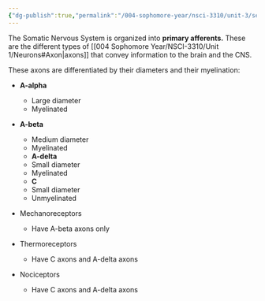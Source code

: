 ```yaml
---
{"dg-publish":true,"permalink":"/004-sophomore-year/nsci-3310/unit-3/sensory-afferents/"}
---
```


The Somatic Nervous System is organized into **primary afferents.** These are the different types of [[004 Sophomore Year/NSCI-3310/Unit 1/Neurons#Axon\|axons]] that convey information to the brain and the CNS.

These axons are differentiated by their diameters and their myelination:

- **A-alpha**
	- Large diameter
	- Myelinated
- **A-beta**
	- Medium diameter
	- Myelinated
    - **A-delta**
	- Small diameter
	- Myelinated
    - **C**
	- Small diameter
	- Unmyelinated

- Mechanoreceptors
	- Have A-beta axons only
- Thermoreceptors
	- Have C axons and A-delta axons
- Nociceptors
	- Have C axons and A-delta axons